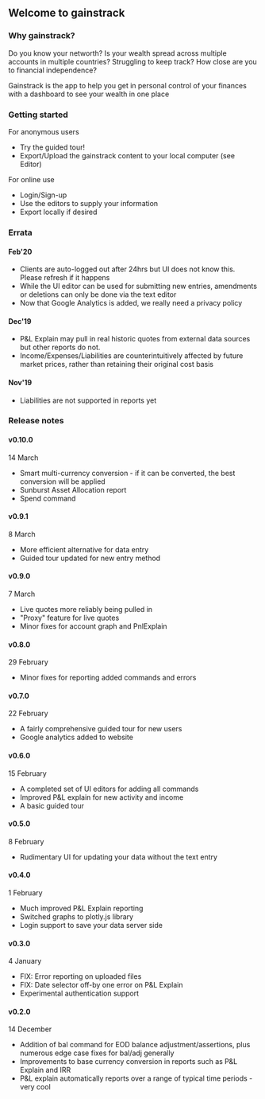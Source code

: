 ## Welcome to gainstrack
### Why gainstrack?
Do you know your networth? Is your wealth spread across multiple accounts in multiple countries? Struggling to keep track? How close are you to financial independence?

Gainstrack is the app to help you get in personal control of your finances with a dashboard to see your wealth in one place

### Getting started
For anonymous users
- Try the guided tour!
- Export/Upload the gainstrack content to your local computer (see Editor)

For online use
- Login/Sign-up
- Use the editors to supply your information
- Export locally if desired

### Errata
#### Feb'20
- Clients are auto-logged out after 24hrs but UI does not know this. Please refresh if it happens
- While the UI editor can be used for submitting new entries, amendments or deletions can only be done via the text editor
- Now that Google Analytics is added, we really need a privacy policy

#### Dec'19
- P&L Explain may pull in real historic quotes from external data sources but other reports do not.
- Income/Expenses/Liabilities are counterintuitively affected by future market prices, rather than retaining their original cost basis
#### Nov'19
- Liabilities are not supported in reports yet


### Release notes

#### v0.10.0
14 March
- Smart multi-currency conversion - if it can be converted, the best conversion will be applied
- Sunburst Asset Allocation report
- Spend command

#### v0.9.1
8 March
- More efficient alternative for data entry
- Guided tour updated for new entry method

#### v0.9.0
7 March
- Live quotes more reliably being pulled in
- "Proxy" feature for live quotes
- Minor fixes for account graph and PnlExplain

#### v0.8.0
29 February
- Minor fixes for reporting added commands and errors

#### v0.7.0
22 February
- A fairly comprehensive guided tour for new users
- Google analytics added to website

#### v0.6.0
15 February
- A completed set of UI editors for adding all commands
- Improved P&L explain for new activity and income
- A basic guided tour

#### v0.5.0
8 February
- Rudimentary UI for updating your data without the text entry

#### v0.4.0
1 February
- Much improved P&L Explain reporting
- Switched graphs to plotly.js library
- Login support to save your data server side
#### v0.3.0
4 January
- FIX: Error reporting on uploaded files
- FIX: Date selector off-by one error on P&L Explain
- Experimental authentication support
#### v0.2.0
14 December
- Addition of bal command for EOD balance adjustment/assertions, plus numerous edge case fixes for bal/adj generally
- Improvements to base currency conversion in reports such as P&L Explain and IRR
- P&L explain automatically reports over a range of typical time periods - very cool

